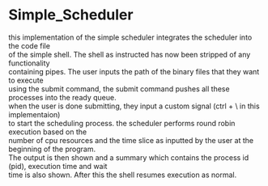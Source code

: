 # Simple_Scheduler
this implementation of the simple scheduler integrates the scheduler into the code file <br>
of the simple shell. The shell as instructed has now been stripped of any functionality <br>
containing pipes. The user inputs the path of the binary files that they want to execute <br>
using the submit command, the submit command pushes all these processes into the ready queue.<br>
when the user is done submitting, they input a custom signal (ctrl + \ in this implementaion)<br>
to start the scheduling process. the scheduler performs round robin execution based on the <br>
number of cpu resources and the time slice as inputted by the user at the beginning of the program.<br>
The output is then shown and a summary which contains the process id (pid), execution time and wait <br>
time is also shown. After this the shell resumes execution as normal.
